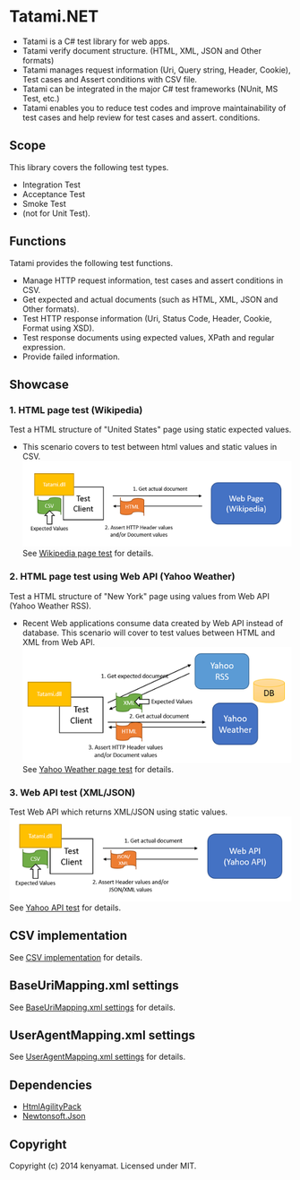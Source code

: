 # Tatami.NET
* Tatami is a C# test library for web apps. 
* Tatami verify document structure. (HTML, XML, JSON and Other formats)
* Tatami manages request information (Uri, Query string, Header, Cookie), Test cases and Assert conditions with CSV file.
* Tatami can be integrated in the major C# test frameworks (NUnit, MS Test, etc.)
* Tatami enables you to reduce test codes and improve maintainability of test cases and help review for test cases and assert. conditions.

## Scope 
This library covers the following test types.
* Integration Test
* Acceptance Test
* Smoke Test
* (not for Unit Test).

## Functions
Tatami provides the following test functions.
* Manage HTTP request information, test cases and assert conditions in CSV.
* Get expected and actual documents (such as HTML, XML, JSON and Other formats).
* Test HTTP response information (Uri, Status Code, Header, Cookie, Format using XSD).
* Test response documents using expected values, XPath and regular expression.
* Provide failed information.  

## Showcase
### 1. HTML page test (Wikipedia)
Test a HTML structure of "United States" page using static expected values.
* This scenario covers to test between html values and static values in CSV. 
![sample1](docs/imgs/sample1.png)
See [Wikipedia page test](doc/sc_wikipedia.md) for details.

### 2. HTML page test using Web API (Yahoo Weather)
Test a HTML structure of "New York" page using values from Web API (Yahoo Weather RSS).
* Recent Web applications consume data created by Web API instead of database. This scenario will cover to test values between HTML and XML from Web API.
![sample2](docs/imgs/sample2.png)
See [Yahoo Weather page test](doc/sc_yahoo_weather.md) for details.

### 3. Web API test (XML/JSON)
Test Web API which returns XML/JSON using static values.
![sample3](docs/imgs/sample3.png)
See [Yahoo API test](doc/sc_yahoo_api.md) for details.

## CSV implementation
See [CSV implementation][] for details.

## BaseUriMapping.xml settings
See [BaseUriMapping.xml settings][] for details.

## UserAgentMapping.xml settings
See [UserAgentMapping.xml settings][] for details.

## Dependencies
* [HtmlAgilityPack](http://htmlagilitypack.codeplex.com/)
* [Newtonsoft.Json](http://james.newtonking.com/json)

## Copyright
Copyright (c) 2014 kenyamat. Licensed under MIT.

[CSV implementation]: docs/csv_implementation.md
[BaseUriMapping.xml settings]: docs/BaseUriMapping.md
[UserAgentMapping.xml settings]: docs/UserAgentMapping.md